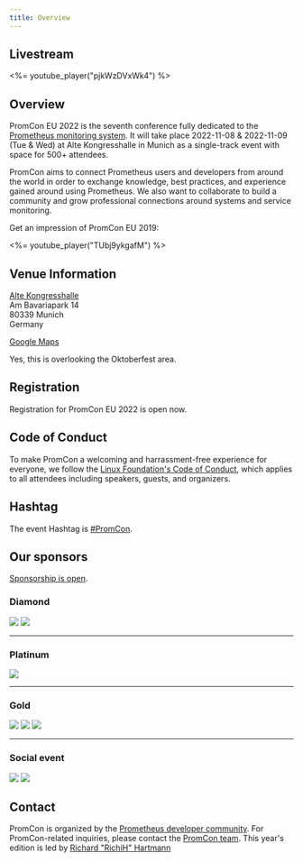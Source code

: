 ```yaml
---
title: Overview
---
```


## Livestream

<%= youtube_player("pjkWzDVxWk4") %>


## Overview

PromCon EU 2022 is the seventh conference fully dedicated to the
[Prometheus monitoring system](https://prometheus.io/). It will take place
2022-11-08 & 2022-11-09 (Tue & Wed) at Alte Kongresshalle in Munich as a single-track event with space for 500+ attendees.

PromCon aims to connect Prometheus users and developers from around the world in
order to exchange knowledge, best practices, and experience gained around using
Prometheus. We also want to collaborate to build a community and grow
professional connections around systems and service monitoring.

Get an impression of PromCon EU 2019:

<%= youtube_player("TUbj9ykgafM") %>

## Venue Information

[Alte Kongresshalle](https://www.altekongresshalle.de/)<br />
Am Bavariapark 14<br />
80339 Munich<br />
Germany<br />

[Google Maps](https://www.google.com/maps/place/Alte+Kongresshalle/@48.1320653,11.5423688,1079m/data=!3m2!1e3!4b1!4m5!3m4!1s0x479dd8ac95d355ff:0x7a4c39c8985f8a98!8m2!3d48.1320617!4d11.5445575)

Yes, this is overlooking the Oktoberfest area.

## Registration

Registration for PromCon EU 2022 is open now.

## Code of Conduct
 
To make PromCon a welcoming and harrassment-free experience for everyone, we
follow the [Linux Foundation's Code of Conduct](https://events.linuxfoundation.org/code-of-conduct/),
which applies to all attendees including speakers, guests, and
organizers.
 
## Hashtag
 
The event Hashtag is [#PromCon](https://twitter.com/search?q=%23PromCon).

## Our sponsors

[Sponsorship is open](https://promcon.io/2022-munich/sponsor/).

<h3>Diamond</h3>
<div class="sponsor-logos">
  <a href="https://cncf.io/"><img src="/assets/cncf_logo.svg" class="logo"/></a>
  <a href="https://grafana.com/"><img src="/assets/grafana_labs_logo_light.svg" class="logo"/></a>
</div>

<hr>

<h3>Platinum</h3>
<div class="sponsor-logos">
  <a href="https://chronosphere.io/"><img src="/assets/chronosphere_logo_2022.svg" class="logo"/></a>
</div>

<hr>

<h3>Gold</h3>
<div class="sponsor-logos">
  <a href="https://www.redhat.com/"><img src="/assets/red_hat-2021.svg" class="logo"/></a>
  <a href="https://sighup.io/"><img src="/assets/sighup_logo.svg" class="logo"/></a>
  <a href="https://engineering.waipu.tv/promcon-sponsorship-2022/"><img src="/assets/waipu_logo.svg" class="logo"/></a>
</div>

<hr>

<h3>Social event</h3>
<div class="sponsor-logos">
    <a href="https://grafana.com/"><img src="/assets/grafana_labs_logo_light.svg" class="logo"/></a>
    <a href="https://sysdig.com/"><img src="/assets/sysdig-2021.svg" class="logo"/></a>
</div>

## Contact

PromCon is organized by the [Prometheus developer
community](https://prometheus.io/community/). For PromCon-related inquiries,
please contact the [PromCon team](mailto:promcon-organizers@googlegroups.com).
This year's edition is led by [Richard "RichiH" Hartmann](https://twitter.com/TwitchiH)

